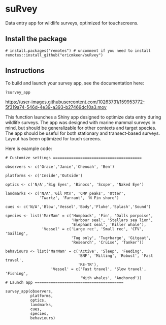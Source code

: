 # suRvey
Data entry app for wildlife surveys, optimized for touchscreens.

## Install the package

```
# install.packages("remotes") # uncomment if you need to install
remotes::install_github("ericmkeen/suRvey")
```

## Instructions

To build and launch your survey app, see the documentation here:

```
?survey_app
```


https://user-images.githubusercontent.com/10263731/159953772-5f319a74-546d-4e39-a393-b27469dc10a3.mov


This function launches a Shiny app designed to optimize data entry during wildlife surveys.
The app was designed with marine mammal surveys in mind, but should be generalizable for other contexts
and target species. The app should be useful for both stationary and transect-based surveys.
Layout has been optimized for touch screens.

Here is example code:

```
# Customize settings =======================================

observers <- c('Grace','Janie','Chenoah', 'Ben')

platforms <- c('Inside','Outside')

optics <- c('N/A','Big Eyes', 'Binocs', 'Scope', 'Naked Eye')

landmarks <- c('N/A','Gil Mtn', 'CMP peaks', 'Otter',
               'Twartz', 'Farrant', 'N Fin shore')

cues <- c('N/A','Blow','Vessel','Body','Fluke','Splash','Sound')

species <- list('MarMam' = c('Humpback', 'Fin', 'Dalls porpoise',
                             'Harbour seal', 'Stellars sea lion',
                             'Elephant seal', 'Killer whale'),
                'Vessel' = c('Large rec', 'Small rec', 'CFV', 'Sailing',
                             'Tug only', 'Tug+barge', 'Gitgaat',
                             'Research', 'Cruise', 'Tanker'))

behaviours <- list('MarMam' = c('Active', 'Sleep', 'Feeding',
                                'BNF', 'Milling', 'Robust', 'Fast travel',
                                'RE-TR'),
                    'Vessel' = c('Fast travel', 'Slow travel', 'Fishing',
                                 'With whales', 'Anchored'))
# Launch app =======================================

survey_app(observers,
           platforms,
           optics,
           landmarks,
           cues,
           species,
           behaviours)
```



